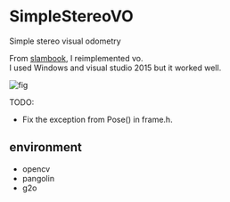 # SimpleStereoVO
Simple stereo visual odometry

From [slambook](https://github.com/gaoxiang12/slambook2), I reimplemented vo.  
I used Windows and visual studio 2015 but it worked well.

![fig](figures/simple_stereo_vo.gif)

TODO:
* Fix the exception from Pose() in frame.h.

## environment

* opencv
* pangolin
* g2o

